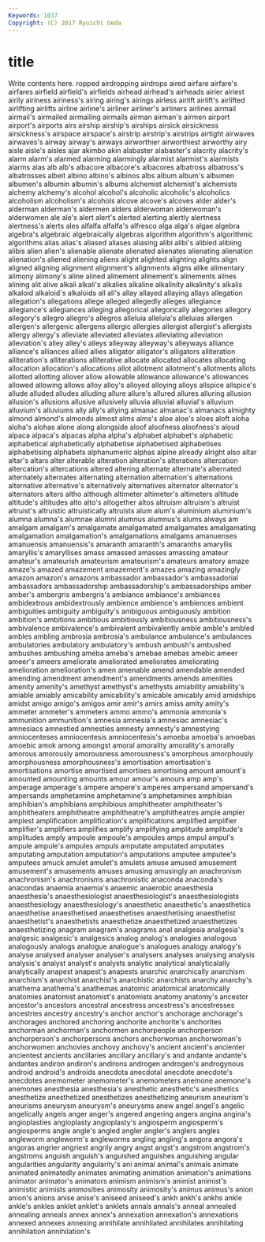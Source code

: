 ```yaml
---
Keywords: 1037 
Copyright: (C) 2017 Ryuichi Ueda
---
```


# title

Write contents here.
ropped airdropping airdrops aired airfare airfare's airfares airfield
airfield's airfields airhead airhead's airheads airier airiest airily airiness airiness's
airing airing's airings airless airlift airlift's airlifted airlifting airlifts airline
airline's airliner airliner's airliners airlines airmail airmail's airmailed airmailing airmails
airman airman's airmen airport airport's airports airs airship airship's airships
airsick airsickness airsickness's airspace airspace's airstrip airstrip's airstrips airtight airwaves
airwaves's airway airway's airways airworthier airworthiest airworthy airy aisle aisle's
aisles ajar akimbo akin alabaster alabaster's alacrity alacrity's alarm alarm's
alarmed alarming alarmingly alarmist alarmist's alarmists alarms alas alb alb's
albacore albacore's albacores albatross albatross's albatrosses albeit albino albino's albinos
albs album album's albumen albumen's albumin albumin's albums alchemist alchemist's
alchemists alchemy alchemy's alcohol alcohol's alcoholic alcoholic's alcoholics alcoholism alcoholism's
alcohols alcove alcove's alcoves alder alder's alderman alderman's aldermen alders
alderwoman alderwoman's alderwomen ale ale's alert alert's alerted alerting alertly
alertness alertness's alerts ales alfalfa alfalfa's alfresco alga alga's algae
algebra algebra's algebraic algebraically algebras algorithm algorithm's algorithmic algorithms alias
alias's aliased aliases aliasing alibi alibi's alibied alibiing alibis alien
alien's alienable alienate alienated alienates alienating alienation alienation's aliened aliening
aliens alight alighted alighting alights align aligned aligning alignment alignment's
alignments aligns alike alimentary alimony alimony's aline alined alinement alinement's
alinements alines alining alit alive alkali alkali's alkalies alkaline alkalinity
alkalinity's alkalis alkaloid alkaloid's alkaloids all all's allay allayed allaying
allays allegation allegation's allegations allege alleged allegedly alleges allegiance allegiance's
allegiances alleging allegorical allegorically allegories allegory allegory's allegro allegro's allegros
alleluia alleluia's alleluias allergen allergen's allergenic allergens allergic allergies allergist
allergist's allergists allergy allergy's alleviate alleviated alleviates alleviating alleviation alleviation's
alley alley's alleys alleyway alleyway's alleyways alliance alliance's alliances allied
allies alligator alligator's alligators alliteration alliteration's alliterations alliterative allocate allocated
allocates allocating allocation allocation's allocations allot allotment allotment's allotments allots
allotted allotting allover allow allowable allowance allowance's allowances allowed allowing
allows alloy alloy's alloyed alloying alloys allspice allspice's allude alluded
alludes alluding allure allure's allured allures alluring allusion allusion's allusions
allusive allusively alluvia alluvial alluvial's alluvium alluvium's alluviums ally ally's
allying almanac almanac's almanacs almighty almond almond's almonds almost alms
alms's aloe aloe's aloes aloft aloha aloha's alohas alone along
alongside aloof aloofness aloofness's aloud alpaca alpaca's alpacas alpha alpha's
alphabet alphabet's alphabetic alphabetical alphabetically alphabetise alphabetised alphabetises alphabetising alphabets
alphanumeric alphas alpine already alright also altar altar's altars alter
alterable alteration alteration's alterations altercation altercation's altercations altered altering alternate
alternate's alternated alternately alternates alternating alternation alternation's alternations alternative alternative's
alternatively alternatives alternator alternator's alternators alters altho although altimeter altimeter's
altimeters altitude altitude's altitudes alto alto's altogether altos altruism altruism's
altruist altruist's altruistic altruistically altruists alum alum's aluminium aluminium's alumna
alumna's alumnae alumni alumnus alumnus's alums always am amalgam amalgam's
amalgamate amalgamated amalgamates amalgamating amalgamation amalgamation's amalgamations amalgams amanuenses amanuensis
amanuensis's amaranth amaranth's amaranths amaryllis amaryllis's amaryllises amass amassed amasses
amassing amateur amateur's amateurish amateurism amateurism's amateurs amatory amaze amaze's
amazed amazement amazement's amazes amazing amazingly amazon amazon's amazons ambassador
ambassador's ambassadorial ambassadors ambassadorship ambassadorship's ambassadorships amber amber's ambergris ambergris's
ambiance ambiance's ambiances ambidextrous ambidextrously ambience ambience's ambiences ambient ambiguities
ambiguity ambiguity's ambiguous ambiguously ambition ambition's ambitions ambitious ambitiously ambitiousness
ambitiousness's ambivalence ambivalence's ambivalent ambivalently amble amble's ambled ambles ambling
ambrosia ambrosia's ambulance ambulance's ambulances ambulatories ambulatory ambulatory's ambush ambush's
ambushed ambushes ambushing ameba ameba's amebae amebas amebic ameer ameer's
ameers ameliorate ameliorated ameliorates ameliorating amelioration amelioration's amen amenable amend
amendable amended amending amendment amendment's amendments amends amenities amenity amenity's
amethyst amethyst's amethysts amiability amiability's amiable amiably amicability amicability's amicable
amicably amid amidships amidst amigo amigo's amigos amir amir's amirs
amiss amity amity's ammeter ammeter's ammeters ammo ammo's ammonia ammonia's
ammunition ammunition's amnesia amnesia's amnesiac amnesiac's amnesiacs amnestied amnesties amnesty
amnesty's amnestying amniocenteses amniocentesis amniocentesis's amoeba amoeba's amoebas amoebic amok
among amongst amoral amorality amorality's amorally amorous amorously amorousness amorousness's
amorphous amorphously amorphousness amorphousness's amortisation amortisation's amortisations amortise amortised amortises
amortising amount amount's amounted amounting amounts amour amour's amours amp
amp's amperage amperage's ampere ampere's amperes ampersand ampersand's ampersands amphetamine
amphetamine's amphetamines amphibian amphibian's amphibians amphibious amphitheater amphitheater's amphitheaters amphitheatre
amphitheatre's amphitheatres ample ampler amplest amplification amplification's amplifications amplified amplifier
amplifier's amplifiers amplifies amplify amplifying amplitude amplitude's amplitudes amply ampoule
ampoule's ampoules amps ampul ampul's ampule ampule's ampules ampuls amputate
amputated amputates amputating amputation amputation's amputations amputee amputee's amputees amuck
amulet amulet's amulets amuse amused amusement amusement's amusements amuses amusing
amusingly an anachronism anachronism's anachronisms anachronistic anaconda anaconda's anacondas anaemia
anaemia's anaemic anaerobic anaesthesia anaesthesia's anaesthesiologist anaesthesiologist's anaesthesiologists anaesthesiology anaesthesiology's
anaesthetic anaesthetic's anaesthetics anaesthetise anaesthetised anaesthetises anaesthetising anaesthetist anaesthetist's anaesthetists
anaesthetize anaesthetized anaesthetizes anaesthetizing anagram anagram's anagrams anal analgesia analgesia's
analgesic analgesic's analgesics analog analog's analogies analogous analogously analogs analogue
analogue's analogues analogy analogy's analyse analysed analyser analyser's analysers analyses
analysing analysis analysis's analyst analyst's analysts analytic analytical analyticalally analytically
anapest anapest's anapests anarchic anarchically anarchism anarchism's anarchist anarchist's anarchistic
anarchists anarchy anarchy's anathema anathema's anathemas anatomic anatomical anatomically anatomies
anatomist anatomist's anatomists anatomy anatomy's ancestor ancestor's ancestors ancestral ancestress
ancestress's ancestresses ancestries ancestry ancestry's anchor anchor's anchorage anchorage's anchorages
anchored anchoring anchorite anchorite's anchorites anchorman anchorman's anchormen anchorpeople anchorperson
anchorperson's anchorpersons anchors anchorwoman anchorwoman's anchorwomen anchovies anchovy anchovy's ancient
ancient's ancienter ancientest ancients ancillaries ancillary ancillary's and andante andante's
andantes andiron andiron's andirons androgen androgen's androgynous android android's androids
anecdota anecdotal anecdote anecdote's anecdotes anemometer anemometer's anemometers anemone anemone's
anemones anesthesia anesthesia's anesthetic anesthetic's anesthetics anesthetize anesthetized anesthetizes anesthetizing
aneurism aneurism's aneurisms aneurysm aneurysm's aneurysms anew angel angel's angelic
angelically angels anger anger's angered angering angers angina angina's angioplasties
angioplasty angioplasty's angiosperm angiosperm's angiosperms angle angle's angled angler angler's
anglers angles angleworm angleworm's angleworms angling angling's angora angora's angoras
angrier angriest angrily angry angst angst's angstrom angstrom's angstroms anguish
anguish's anguished anguishes anguishing angular angularities angularity angularity's ani animal
animal's animals animate animated animatedly animates animating animation animation's animations
animator animator's animators animism animism's animist animist's animistic animists animosities
animosity animosity's animus animus's anion anion's anions anise anise's aniseed
aniseed's ankh ankh's ankhs ankle ankle's ankles anklet anklet's anklets
annals annals's anneal annealed annealing anneals annex annex's annexation annexation's
annexations annexed annexes annexing annihilate annihilated annihilates annihilating annihilation annihilation's
